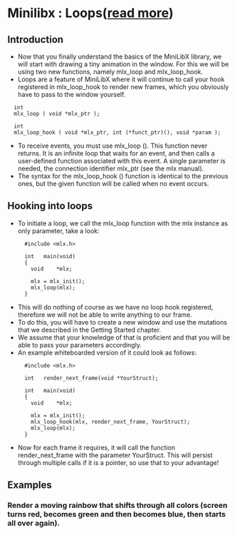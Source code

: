 # Minilibx : Loops([read more](https://harm-smits.github.io/42docs/libs/minilibx/loops.html))
## Introduction
  - Now that you finally understand the basics of the MiniLibX library, we will start with drawing a tiny animation in the window. 
  For this we will be using two new functions, namely mlx_loop and mlx_loop_hook.
  - Loops are a feature of MiniLibX where it will continue to call your hook registered in mlx_loop_hook to render new frames, which you obviously
  have to pass to the window yourself.
```
  int
  mlx_loop ( void *mlx_ptr );

  int
  mlx_loop_hook ( void *mlx_ptr, int (*funct_ptr)(), void *param );
```
  - To receive events, you must use mlx_loop (). This function never returns. It is an infinite loop  that  waits for an event, and then calls 
a user-defined function associated with this event.  A single parameter is needed, the connection identifier mlx_ptr (see the  mlx  manual).
  - The syntax for the mlx_loop_hook () function is identical to the  previous  ones,  but  the given function will be called when no event occurs.
## Hooking into loops
  - To initiate a loop, we call the mlx_loop function with the mlx instance as only parameter, take a look:
    ```
      #include <mlx.h>

      int	main(void)
      {
        void	*mlx;

        mlx = mlx_init();
        mlx_loop(mlx);
      }
    ```
  - This will do nothing of course as we have no loop hook registered, therefore we will not be able to write anything to our frame.
  - To do this, you will have to create a new window and use the mutations that we described in the Getting Started chapter. 
  - We assume that your knowledge of that is proficient and that you will be able to pass your parameters accordingly. 
  - An example whiteboarded version of it could look as follows:
    ```
      #include <mlx.h>

      int	render_next_frame(void *YourStruct);

      int	main(void)
      {
        void	*mlx;

        mlx = mlx_init();
        mlx_loop_hook(mlx, render_next_frame, YourStruct);
        mlx_loop(mlx);
      }
    ```
  - Now for each frame it requires, it will call the function render_next_frame with the parameter YourStruct. This will persist through
multiple calls if it is a pointer, so use that to your advantage!

## Examples
### Render a moving rainbow that shifts through all colors (screen turns red, becomes green and then becomes blue, then starts all over again).
```

```
